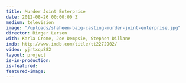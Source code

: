 ```yaml
---
title: Murder Joint Enterprise
date: 2012-08-26 00:00:00 Z
medium: television
image: "/uploads/shaheen-baig-casting-murder-joint-enterprise.jpg"
director: Birger Larsen
with: Karla Crome, Joe Dempsie, Stephen Dillane
imdb: http://www.imdb.com/title/tt2272902/
video: yjrtxqu882
layout: project
is-in-production: 
is-featured: 
featured-image: 
---
```


